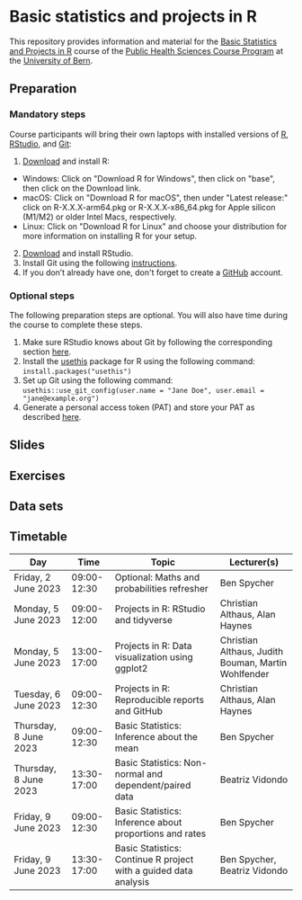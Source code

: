 # Basic statistics and projects in R
This repository provides information and material for the [Basic Statistics and Projects in R](https://zuw.me/kurse/dt.php?kid=4474) course of the [Public Health Sciences Course Program](https://www.medizin.unibe.ch/studies/study_programs/phs_course_program) at the [University of Bern](https://www.unibe.ch).

## Preparation
### Mandatory steps
Course participants will bring their own laptops with installed versions of [R](https://www.r-project.org), [RStudio](https://posit.co/products/open-source/rstudio), and [Git](https://git-scm.com):

1. [Download](https://cloud.r-project.org) and install R:
 - Windows: Click on "Download R for Windows", then click on "base", then click on the Download link.
 - macOS: Click on "Download R for macOS", then under "Latest release:" click on R-X.X.X-arm64.pkg or R-X.X.X-x86_64.pkg for Apple silicon (M1/M2) or older Intel Macs, respectively.
 - Linux: Click on "Download R for Linux" and choose your distribution for more information on installing R for your setup.
2. [Download](https://posit.co/download/rstudio-desktop) and install RStudio.
3. Install Git using the following [instructions](https://happygitwithr.com/install-git.html).
4. If you don’t already have one, don't forget to create a [GitHub](https://github.com) account.

### Optional steps
The following preparation steps are optional. You will also have time during the course to complete these steps.

1. Make sure RStudio knows about Git by following the corresponding section [here](https://sites.northwestern.edu/researchcomputing/resources/using-git-and-github-with-r-rstudio).
2. Install the [usethis](https://usethis.r-lib.org) package for R using the following command: `install.packages("usethis")`
3. Set up Git using the following command:
`usethis::use_git_config(user.name = "Jane Doe", user.email = "jane@example.org")`
4. Generate a personal access token (PAT) and store your PAT as described [here](https://happygitwithr.com/https-pat.html#get-a-pat).

## Slides

## Exercises

## Data sets

## Timetable
Day | Time | Topic | Lecturer(s)
--- | ---- | ----- | -----------
Friday, 2 June 2023 | 09:00-12:30 | Optional: Maths and probabilities refresher | Ben Spycher
Monday, 5 June 2023 | 09:00-12:00 | Projects in R: RStudio and tidyverse | Christian Althaus, Alan Haynes
Monday, 5 June 2023 | 13:00-17:00 | Projects in R: Data visualization using ggplot2 | Christian Althaus, Judith Bouman, Martin Wohlfender
Tuesday, 6 June 2023 | 09:00-12:30 | Projects in R: Reproducible reports and GitHub | Christian Althaus, Alan Haynes
Thursday, 8 June 2023 | 09:00-12:30 | Basic Statistics: Inference about the mean | Ben Spycher
Thursday, 8 June 2023 | 13:30-17:00 | Basic Statistics: Non-normal and dependent/paired data | Beatriz Vidondo
Friday, 9 June 2023 | 09:00-12:30 | Basic Statistics: Inference about proportions and rates | Ben Spycher
Friday, 9 June 2023 | 13:30-17:00 | Basic Statistics: Continue R project with a guided data analysis | Ben Spycher, Beatriz Vidondo
